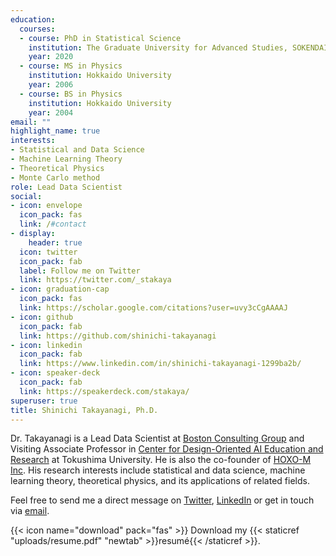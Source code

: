 ```yaml
---
education:
  courses:
  - course: PhD in Statistical Science
    institution: The Graduate University for Advanced Studies, SOKENDAI
    year: 2020
  - course: MS in Physics
    institution: Hokkaido University
    year: 2006
  - course: BS in Physics
    institution: Hokkaido University
    year: 2004
email: ""
highlight_name: true
interests:
- Statistical and Data Science
- Machine Learning Theory
- Theoretical Physics
- Monte Carlo method
role: Lead Data Scientist
social:
- icon: envelope
  icon_pack: fas
  link: /#contact
- display:
    header: true
  icon: twitter
  icon_pack: fab
  label: Follow me on Twitter
  link: https://twitter.com/_stakaya
- icon: graduation-cap
  icon_pack: fas
  link: https://scholar.google.com/citations?user=uvy3cCgAAAAJ
- icon: github
  icon_pack: fab
  link: https://github.com/shinichi-takayanagi
- icon: linkedin
  icon_pack: fab
  link: https://www.linkedin.com/in/shinichi-takayanagi-1299ba2b/
- icon: speaker-deck
  icon_pack: fab
  link: https://speakerdeck.com/stakaya/
superuser: true
title: Shinichi Takayanagi, Ph.D.
---
```


Dr. Takayanagi is a Lead Data Scientist at [Boston Consulting Group](https://www.bcg.com) and Visiting Associate Professor in [Center for Design-Oriented AI Education and Research](https://www.tokushima-u.ac.jp/ai/about/staff/#wrap) at Tokushima University. He is also the co-founder of [HOXO-M Inc](https://hoxo-m.com/).
His research interests include statistical and data science, machine learning theory, theoretical physics, and its applications of related fields.

Feel free to send me a direct message on [Twitter](https://twitter.com/_stakaya), [LinkedIn](https://www.linkedin.com/in/shinichi-takayanagi-1299ba2b/) or get in touch via [email](shinichi.takayanagi@gmail.com).

{{< icon name="download" pack="fas" >}} Download my {{< staticref "uploads/resume.pdf" "newtab" >}}resumé{{< /staticref >}}.

